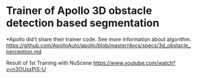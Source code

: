 # Trainer of Apollo 3D obstacle detection based segmentation
 *Apollo did't share their trainer code.
See more information about algorithm.
https://github.com/ApolloAuto/apollo/blob/master/docs/specs/3d_obstacle_perception.md

Result of 1st Training with NuScene
https://www.youtube.com/watch?v=n3OUsxPjS-U
